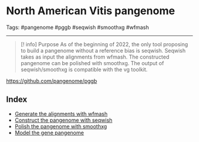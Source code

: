 # North American Vitis pangenome
Tags: #pangenome #pggb #seqwish #smoothxg #wfmash

***
> [! info] Purpose
> As of the beginning of 2022, the only tool proposing to build a pangenome without a reference bias is seqwish. Seqwish takes as input the alignments from wfmash. The constructed pangenome can be polished with smoothxg. The output of seqwish/smoothxg is compatible with the vg toolkit.

https://github.com/pangenome/pggb

## Index

- [Generate the alignments with wfmash](0.02_GitHub_PGGB_wfmash.md)
- [Construct the pangenome with seqwish](0.03_GitHub_PGGB_seqwish.md)
- [Polish the pangenome with smoothxg](0.04_GitHub_PGGB_smoothxg.md)
- [Model the gene pangenome](0.05_GitHub_PGGB_modeling.md)
